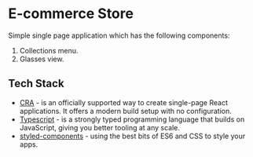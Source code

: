 # E-commerce Store

Simple single page application which has the following
components:

1. Collections menu.
2. Glasses view.

## Tech Stack

- [CRA](https://create-react-app.dev/) - is an officially supported way to create single-page React applications. It offers a modern build setup with no configuration.
- [Typescript](https://www.typescriptlang.org/) - is a strongly typed programming language that builds on JavaScript, giving you better tooling at any scale.
- [styled-components](https://styled-components.com/) - using the best bits of ES6 and CSS to style your apps.
